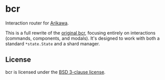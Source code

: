 # bcr

Interaction router for [Arikawa](https://github.com/diamondburned/arikawa).

This is a full rewrite of the [original bcr](https://github.com/starshine-sys/bcr/tree/main/), focusing entirely on interactions (commands, components, and modals). It's designed to work with both a standard `*state.State` and a shard manager.

## License

bcr is licensed under the [BSD 3-clause license](https://github.com/starshine-sys/bcr/blob/v2/LICENSE).
